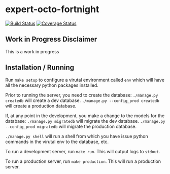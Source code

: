 # expert-octo-fortnight

[![Build Status](https://travis-ci.org/roddajohn/expert-octo-fortnight.svg?branch=master)](https://travis-ci.org/roddajohn/expert-octo-fortnight)
[![Coverage Status](https://coveralls.io/repos/github/roddajohn/expert-octo-fortnight/badge.svg?branch=master)](https://coveralls.io/github/roddajohn/expert-octo-fortnight?branch=master)

## Work in Progress Disclaimer

<disclaimer>This is a work in progress</disclaimer>

## Installation / Running
Run `make setup` to configure a virutal environment called `env` which will have all the necessary python packages installed.

Prior to running the server, you need to create the database:
`./manage.py createdb` will create a dev database.
`./manage.py --config_prod createdb` will create a production database.

If, at any point in the development, you make a change to the models for the database:
`./manage.py migratedb` will migrate the dev database.
`./manage.py --config_prod migratedb` will migrate the production database.

`./manage.py shell` will run a shell from which you have issue python commands in the virutal env to the database, etc.

To run a development server, run `make run`.  This will output logs to `stdout`.

To run a production server, run `make production`.  This will run a production server.
